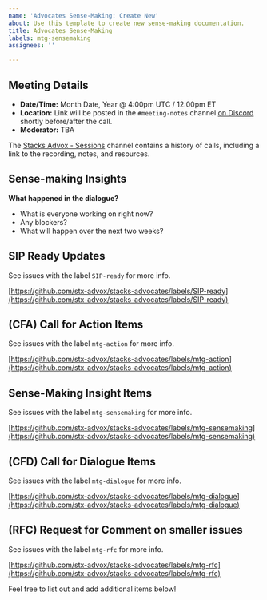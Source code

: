 ```yaml
---
name: 'Advocates Sense-Making: Create New'
about: Use this template to create new sense-making documentation.
title: Advocates Sense-Making
labels: mtg-sensemaking
assignees: ''

---
```


## Meeting Details

- **Date/Time:** Month Date, Year @ 4:00pm UTC / 12:00pm ET
- **Location:** Link will be posted in the `#meeting-notes` channel [on Discord](https://community.blockstack.org/discord) shortly before/after the call.
- **Moderator:** TBA

The [Stacks Advox - Sessions](https://discord.com/channels/621759717756370964/872645232112582707) channel contains a history of calls, including a link to the recording, notes, and resources.

## Sense-making Insights

**What happened in the dialogue?**

- What is everyone working on right now?
- Any blockers?
- What will happen over the next two weeks?

## SIP Ready Updates

See issues with the label `SIP-ready` for more info.

[https://github.com/stx-advox/stacks-advocates/labels/SIP-ready](https://github.com/stx-advox/stacks-advocates/labels/SIP-ready)

## (CFA) Call for Action Items

See issues with the label `mtg-action` for more info.

[https://github.com/stx-advox/stacks-advocates/labels/mtg-action](https://github.com/stx-advox/stacks-advocates/labels/mtg-action)

## Sense-Making Insight Items

See issues with the label `mtg-sensemaking` for more info.


[https://github.com/stx-advox/stacks-advocates/labels/mtg-sensemaking](https://github.com/stx-advox/stacks-advocates/labels/mtg-sensemaking)


## (CFD) Call for Dialogue Items

See issues with the label `mtg-dialogue` for more info.

[https://github.com/stx-advox/stacks-advocates/labels/mtg-dialogue](https://github.com/stx-advox/stacks-advocates/labels/mtg-dialogue)

## (RFC) Request for Comment on smaller issues

See issues with the label `mtg-rfc` for more info.


[https://github.com/stx-advox/stacks-advocates/labels/mtg-rfc](https://github.com/stx-advox/stacks-advocates/labels/mtg-rfc)


Feel free to list out and add additional items below!

